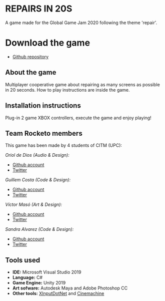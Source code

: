 # REPAIRS IN 20S

A game made for the Global Game Jam 2020 following the theme 'repair'.

# Download the game

* [Github repository](https://github.com/Sandruski/Global-Game-Jam-2020)  

## About the game

Multiplayer cooperative game about repairing as many screens as possible in 20 seconds. How to play instructions are inside the game.

## Installation instructions

Plug-in 2 game XBOX controllers, execute the game and enjoy playing!

## Team Rocketo members

This game has been made by 4 students of CITM (UPC): 

_Oriol de Dios (Audio & Design):_

* [Github account](https://github.com/orioldedios)
* [Twitter](https://twitter.com/orioldedios)

_Guillem Costa (Code & Design):_

* [Github account](https://github.com/DatBeQuiet)
* [Twitter](https://twitter.com/DatBeQuiet)

_Víctor Masó (Art & Design):_

* [Github account](https://github.com/nintervik)
* [Twitter](https://twitter.com/nintervik)

_Sandra Alvarez (Code & Design):_

* [Github account](https://github.com/Sandruski)
* [Twitter](https://twitter.com/sandruskiag)

## Tools used

* **IDE:** Microsoft Visual Studio 2019
* **Language:** C#
* **Game Engine:** Unity 2019
* **Art sofware:** Autodesk Maya and Adobe Photoshop CC 
* **Other tools:** [XInputDotNet](https://github.com/speps/XInputDotNet) and [Cinemachine](https://assetstore.unity.com/packages/essentials/cinemachine-79898)

